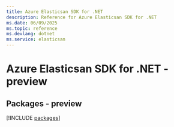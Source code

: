 ```yaml
---
title: Azure Elasticsan SDK for .NET
description: Reference for Azure Elasticsan SDK for .NET
ms.date: 06/09/2025
ms.topic: reference
ms.devlang: dotnet
ms.service: elasticsan
---
```

# Azure Elasticsan SDK for .NET - preview
## Packages - preview
[!INCLUDE [packages](elasticsan-index.md)]